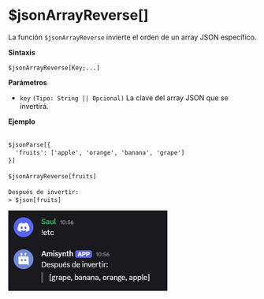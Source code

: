 
# $jsonArrayReverse[]
La función `$jsonArrayReverse` invierte el orden de un array JSON específico.  

**Sintaxis**  
```plaintext
$jsonArrayReverse[Key;...]
```

**Parámetros**  
- `key` `(Tipo: String || Opcional)` La clave del array JSON que se invertirá.  

**Ejemplo**  
```plaintext

$jsonParse[{
  'fruits': ['apple', 'orange', 'banana', 'grape']
}]

$jsonArrayReverse[fruits]

Después de invertir:
> $json[fruits]
```  

![alt text](image-52.png)
